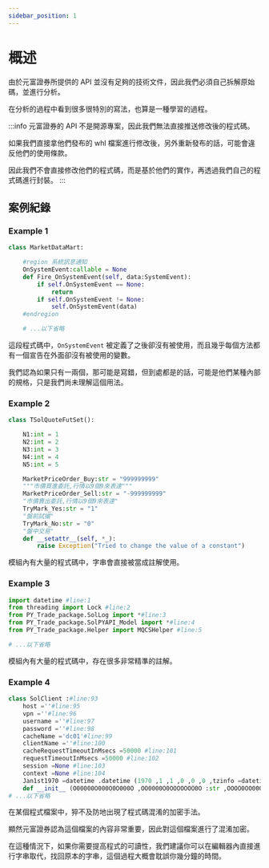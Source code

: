 ```yaml
---
sidebar_position: 1
---
```


# 概述

由於元富證券所提供的 API 並沒有足夠的技術文件，因此我們必須自己拆解原始碼，並進行分析。

在分析的過程中看到很多很特別的寫法，也算是一種學習的過程。

:::info
元富證券的 API 不是開源專案，因此我們無法直接推送修改後的程式碼。

如果我們直接拿他們發布的 whl 檔案進行修改後，另外重新發布的話，可能會違反他們的使用條款。

因此我們不會直接修改他們的程式碼，而是基於他們的實作，再透過我們自己的程式碼進行封裝。
:::

## 案例紀錄

### Example 1

```python title="SolPYAPI/PY_Trade_package/MarketDataMart.py"
class MarketDataMart:

    #region 系統訊息通知
    OnSystemEvent:callable = None
    def Fire_OnSystemEvent(self, data:SystemEvent):
        if self.OnSystemEvent == None:
            return
        if self.OnSystemEvent != None:
            self.OnSystemEvent(data)
    #endregion

    # ...以下省略
```

這段程式碼中，`OnSystemEvent` 被定義了之後卻沒有被使用，而且幾乎每個方法都有一個宣告在外面卻沒有被使用的變數。

我們認為如果只有一兩個，那可能是寫錯，但到處都是的話，可能是他們某種內部的規格，只是我們尚未理解這個用法。

### Example 2

```python title="SolPYAPI/PY_Trade_package/SolPYAPI_Model.py"
class TSolQuoteFutSet():

    N1:int = 1
    N2:int = 2
    N3:int = 3
    N4:int = 4
    N5:int = 5

    MarketPriceOrder_Buy:str = "999999999"
    """市價買進委託,行情以9個9來表達"""
    MarketPriceOrder_Sell:str = "-999999999"
    "市價賣出委託,行情以9個9來表達"
    TryMark_Yes:str = "1"
    "盤前試撮"
    TryMark_No:str = "0"
    "盤中交易"
    def __setattr__(self, *_):
        raise Exception("Tried to change the value of a constant")
```

模組內有大量的程式碼中，字串會直接被當成註解使用。

### Example 3

```python title="SolPYAPI/PY_Trade_package/SolClientOB.py"
import datetime #line:1
from threading import Lock #line:2
from PY_Trade_package.SolLog import *#line:3
from PY_Trade_package.SolPYAPI_Model import *#line:4
from PY_Trade_package.Helper import MQCSHelper #line:5

# ...以下省略
```

模組內有大量的程式碼中，存在很多非常精準的註解。

### Example 4

```python title="SolPYAPI/PY_Trade_package/SolClientOB.py"
class SolClient :#line:93
    host =''#line:95
    vpn =''#line:96
    username =''#line:97
    password =''#line:98
    cacheName ='dc01'#line:99
    clientName =''#line:100
    cacheRequestTimeoutInMsecs =50000 #line:101
    requestTimeoutInMsecs =50000 #line:102
    session =None #line:103
    context =None #line:104
    Jan1st1970 =datetime .datetime (1970 ,1 ,1 ,0 ,0 ,0 ,tzinfo =datetime .timezone .utc )#line:106
    def __init__ (O00000O000O0O000O ,OO0000O0OOOOOOO0O :str ,OOOO0OO00O00OOO00 :str ,O00O0OO0OO00OOOOO :str ,OO000OO0O0O00O0OO :str ,O0OOO0O0000OO000O :SolaceLog ,clientName :str =""):#line:107
# ...以下省略
```

在某個程式檔案中，猝不及防地出現了程式碼混淆的加密手法。

顯然元富證券認為這個檔案的內容非常重要，因此對這個檔案進行了混淆加密。

在這種情況下，如果你需要提高程式的可讀性，我們建議你可以在編輯器內直接進行字串取代，找回原本的字串，這個過程大概會耽誤你幾分鐘的時間。
